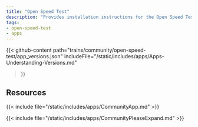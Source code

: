 ```yaml
---
title: "Open Speed Test"
description: "Provides installation instructions for the Open Speed Test application in TrueNAS."
tags:
- open-speed-test
- apps
---
```


{{< github-content 
    path="trains/community/open-speed-test/app_versions.json"
	includeFile="/static/includes/apps/Apps-Understanding-Versions.md"
>}}

## Resources

{{< include file="/static/includes/apps/CommunityApp.md" >}}

{{< include file="/static/includes/apps/CommunityPleaseExpand.md" >}}

<!--
<div class="docs-sections">

{{< doc-card title="<appname> Deployments" link="/resources/"
descr="How to deploy and configure the <appname> app." >}}

</div>
-->